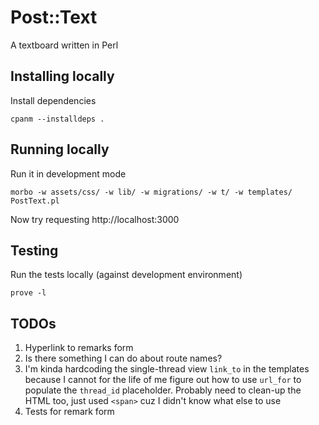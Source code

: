 # Post::Text

A textboard written in Perl

## Installing locally

Install dependencies

    cpanm --installdeps .

## Running locally

Run it in development mode

    morbo -w assets/css/ -w lib/ -w migrations/ -w t/ -w templates/ PostText.pl

Now try requesting http://localhost:3000

## Testing

Run the tests locally (against development environment)

    prove -l

## TODOs

1. Hyperlink to remarks form
1. Is there something I can do about route names?
1. I'm kinda hardcoding the single-thread view `link_to` in the
   templates because I cannot for the life of me figure out how to use
   `url_for` to populate the `thread_id` placeholder. Probably need to
   clean-up the HTML too, just used `<span>` cuz I didn't know what
   else to use
1. Tests for remark form
